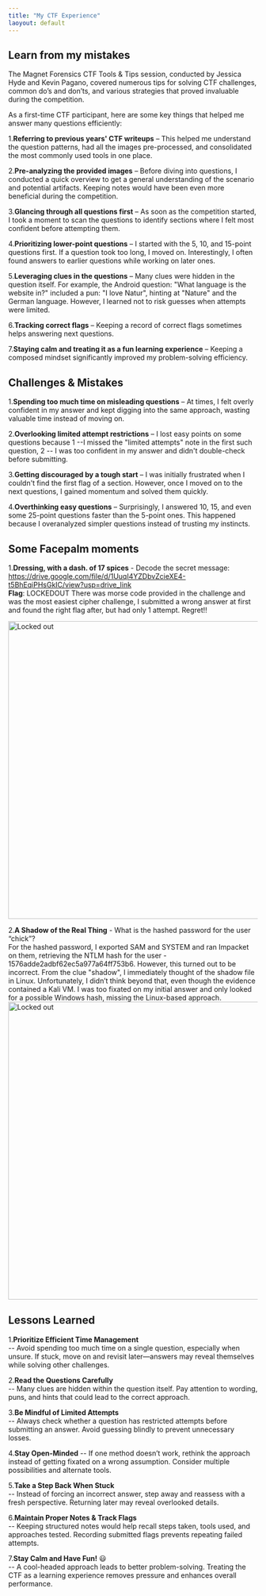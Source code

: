 ```yaml
---
title: "My CTF Experience"
laoyout: default
---
```


<h2>Learn from my mistakes</h2>

The Magnet Forensics CTF Tools & Tips session, conducted by Jessica Hyde and Kevin Pagano, covered numerous tips for solving CTF challenges, common do’s and don’ts, and various strategies that proved invaluable during the competition.  

As a first-time CTF participant, here are some key things that helped me answer many questions efficiently:  
  
1.**Referring to previous years' CTF writeups** – This helped me understand the question patterns, had all the images pre-processed, and consolidated the most commonly used tools in one place.  
  
2.**Pre-analyzing the provided images** – Before diving into questions, I conducted a quick overview to get a general understanding of the scenario and potential artifacts. Keeping notes would have been even more beneficial during the competition.  
  
3.**Glancing through all questions first** – As soon as the competition started, I took a moment to scan the questions to identify sections where I felt most confident before attempting them.  
  
4.**Prioritizing lower-point questions** – I started with the 5, 10, and 15-point questions first. If a question took too long, I moved on. Interestingly, I often found answers to earlier questions while working on later ones.  
  
5.**Leveraging clues in the questions** – Many clues were hidden in the question itself. For example, the Android question: "What language is the website in?" included a pun: "I love Natur", hinting at "Nature" and the German language. However, I learned not to risk guesses when attempts were limited.  
  
6.**Tracking correct flags** – Keeping a record of correct flags sometimes helps answering next questions.  
  
7.**Staying calm and treating it as a fun learning experience** – Keeping a composed mindset significantly improved my problem-solving efficiency.  
  

<h2>Challenges & Mistakes</h2>
  
1.**Spending too much time on misleading questions** – At times, I felt overly confident in my answer and kept digging into the same approach, wasting valuable time instead of moving on.  
  
2.**Overlooking limited attempt restrictions** – I lost easy points on some questions because 1 --I missed the "limited attempts" note in the first such question, 2 -- I was too confident in my answer and didn't double-check before submitting.  
  
3.**Getting discouraged by a tough start** – I was initially frustrated when I couldn't find the first flag of a section. However, once I moved on to the next questions, I gained momentum and solved them quickly.   
  
4.**Overthinking easy questions** – Surprisingly, I answered 10, 15, and even some 25-point questions faster than the 5-point ones. This happened because I overanalyzed simpler questions instead of trusting my instincts.  
  
<h2>Some Facepalm moments</h2>

1.**Dressing, with a dash. of 17 spices** - Decode the secret message: https://drive.google.com/file/d/1UuqI4YZDbvZcieXE4-t5BhEqiPHsGkIC/view?usp=drive_link  
**Flag**: LOCKEDOUT
There was morse code provided in the challenge and was the most easiest cipher challenge, I submitted a wrong answer at first and found the right flag after, but had only 1 attempt. Regret!!  

<img src="/CTF-Writeup-2025/docs/assets/lockedout.png" alt="Locked out" style="width:600px; height:auto;">  
  
2.**A Shadow of the Real Thing** -	What is the hashed password for the user “chick”?  
For the hashed password, I exported SAM and SYSTEM and ran Impacket on them, retrieving the NTLM hash for the user - 1576adde2adbf62ec5a977a64ff753b6. However, this turned out to be incorrect.
From the clue "shadow", I immediately thought of the shadow file in Linux. Unfortunately, I didn’t think beyond that, even though the evidence contained a Kali VM. I was too fixated on my initial answer and only looked for a possible Windows hash, missing the Linux-based approach.  
<img src="/CTF-Writeup-2025/docs/assets/hash.png" alt="Locked out" style="width:600px; height:auto;">  
  
<h2>Lessons Learned</h2>  
  
1.**Prioritize Efficient Time Management**  
-- Avoid spending too much time on a single question, especially when unsure. If stuck, move on and revisit later—answers may reveal themselves while solving other challenges.
  
2.**Read the Questions Carefully**   
-- Many clues are hidden within the question itself. Pay attention to wording, puns, and hints that could lead to the correct approach.
  
3.**Be Mindful of Limited Attempts**  
-- Always check whether a question has restricted attempts before submitting an answer. Avoid guessing blindly to prevent unnecessary losses.
  
4.**Stay Open-Minded** 
-- If one method doesn’t work, rethink the approach instead of getting fixated on a wrong assumption. Consider multiple possibilities and alternate tools.
  
5.**Take a Step Back When Stuck**  
-- Instead of forcing an incorrect answer, step away and reassess with a fresh perspective. Returning later may reveal overlooked details.
  
6.**Maintain Proper Notes & Track Flags**  
-- Keeping structured notes would help recall steps taken, tools used, and approaches tested. Recording submitted flags prevents repeating failed attempts.
  
7.**Stay Calm and Have Fun!** 😃  
-- A cool-headed approach leads to better problem-solving. Treating the CTF as a learning experience removes pressure and enhances overall performance.
  
